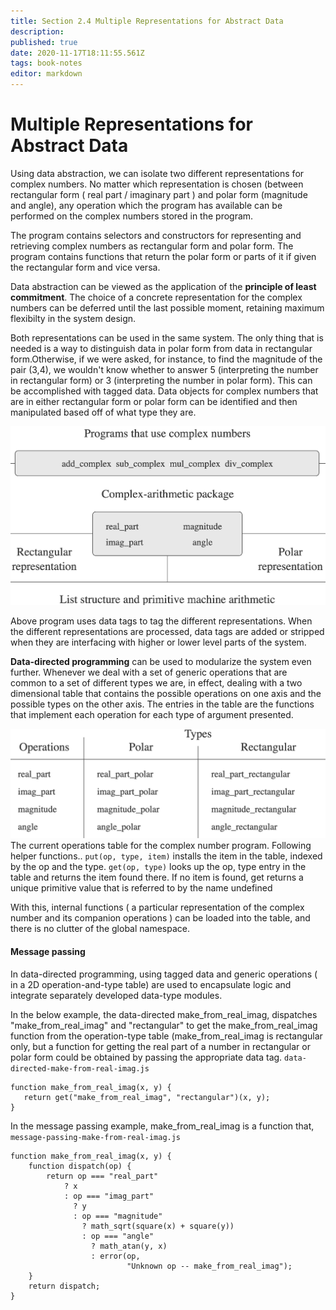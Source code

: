 ```yaml
---
title: Section 2.4 Multiple Representations for Abstract Data
description: 
published: true
date: 2020-11-17T18:11:55.561Z
tags: book-notes
editor: markdown
---
```


# Multiple Representations for Abstract Data
Using data abstraction, we can isolate two different representations for complex numbers. No matter which representation is chosen (between rectangular form ( real part / imaginary part ) and polar form (magnitude and angle), any operation which the program has available can be performed on the complex numbers stored in the program. 

The program contains selectors and constructors for representing and retrieving complex numbers as rectangular form and polar form. The program contains functions that return the polar form or parts of it if given the rectangular form and vice versa. 

Data abstraction can be viewed as the application of the **principle of least commitment**. The choice of a concrete representation for the complex numbers can be deferred until the last possible moment, retaining maximum flexibilty in the system design. 

Both representations can be used in the same system. The only thing that is needed is a way to distinguish data in polar form from data in rectangular form.Otherwise, if we were asked, for instance, to find the magnitude of the pair (3,4), we wouldn't know whether to answer 5 (interpreting the number in rectangular form) or 3 (interpreting the number in polar form). This can be accomplished with tagged data. Data objects for complex numbers that are in either rectangular form or polar form can be identified and then manipulated based off of what type they are.

![complex_numbers_program.png](/complex_numbers_program.png)

Above program uses data tags to tag the different representations. When the different representations are processed, data tags are added or stripped when they are interfacing with higher or lower level parts of the system. 

**Data-directed programming** can be used to modularize the system even further. Whenever we deal with a set of generic operations that are common to a set of different types we are, in effect, dealing with a two dimensional table that contains the possible operations on one axis and the possible types on the other axis. The entries in the table are the functions that implement each operation for each type of argument presented. 

![complex_number_operation_table.png](/complex_number_operation_table.png)
The current operations table for the complex number program.
Following helper functions..
`put(op, type, item)`
installs the item in the table, indexed by the op and the type.
`get(op, type)`
looks up the op, type entry in the table and returns the item found there. If no item is found, get returns a unique primitive value that is referred to by the name undefined

With this, internal functions ( a particular representation of the complex number and its companion operations ) can be loaded into the table, and there is no clutter of the global namespace.

#### Message passing
In data-directed programming, using tagged data and generic operations ( in a 2D operation-and-type table) are used to encapsulate logic and integrate separately developed data-type modules.


In the below example, the data-directed make_from_real_imag, dispatches "make_from_real_imag" and "rectangular" to get the make_from_real_imag function from the operation-type table (make_from_real_imag is rectangular only, but a function for getting the real part of a number in rectangular or polar form could be obtained by passing the appropriate data tag.
`data-directed-make-from-real-imag.js`
```
function make_from_real_imag(x, y) {
   return get("make_from_real_imag", "rectangular")(x, y);
}
```
In the message passing example, make_from_real_imag is a function that,
`message-passing-make-from-real-imag.js`
```
function make_from_real_imag(x, y) {
    function dispatch(op) {
        return op === "real_part"
            ? x
            : op === "imag_part"
              ? y
              : op === "magnitude"
                ? math_sqrt(square(x) + square(y))
                : op === "angle"
                  ? math_atan(y, x)
                  : error(op,
                          "Unknown op -- make_from_real_imag");
    }
    return dispatch;
}
```

